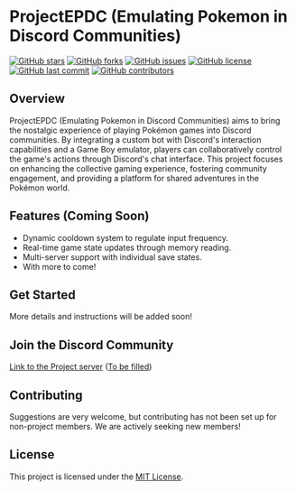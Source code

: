 # ProjectEPDC (Emulating Pokemon in Discord Communities)

[![GitHub stars](https://img.shields.io/github/stars/VoxLight/projectEPDC?style=flat-square)](https://github.com/VoxLight/projectEPDC/stargazers)
[![GitHub forks](https://img.shields.io/github/forks/VoxLight/projectEPDC?style=flat-square)](https://github.com/VoxLight/projectEPDC/network)
[![GitHub issues](https://img.shields.io/github/issues/VoxLight/projectEPDC?style=flat-square)](https://github.com/VoxLight/projectEPDC/issues)
[![GitHub license](https://img.shields.io/github/license/VoxLight/projectEPDC?style=flat-square)](https://github.com/VoxLight/projectEPDC/blob/main/LICENSE)
[![GitHub last commit](https://img.shields.io/github/last-commit/VoxLight/projectEPDC?style=flat-square)](https://github.com/VoxLight/projectEPDC/commits/main)
[![GitHub contributors](https://img.shields.io/github/contributors/VoxLight/projectEPDC?style=flat-square)](https://github.com/VoxLight/projectEPDC/graphs/contributors)

## Overview
ProjectEPDC (Emulating Pokemon in Discord Communities) aims to bring the nostalgic experience of playing Pokémon games into Discord communities. By integrating a custom bot with Discord's interaction capabilities and a Game Boy emulator, players can collaboratively control the game's actions through Discord's chat interface. This project focuses on enhancing the collective gaming experience, fostering community engagement, and providing a platform for shared adventures in the Pokémon world.

## Features (Coming Soon)
- Dynamic cooldown system to regulate input frequency.
- Real-time game state updates through memory reading.
- Multi-server support with individual save states.
- With more to come!

## Get Started
More details and instructions will be added soon!

## Join the Discord Community
[Link to the Project server](#) ([To be filled](https://discord.com/invite/ryydwvjtj2))

## Contributing
Suggestions are very welcome, but contributing has not been set up for non-project members. We are actively seeking new members!

## License
This project is licensed under the [MIT License](LICENSE).
